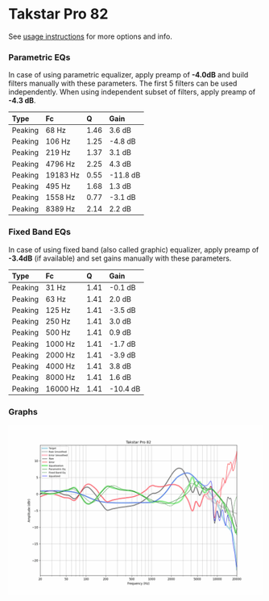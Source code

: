 # Takstar Pro 82
See [usage instructions](https://github.com/jaakkopasanen/AutoEq#usage) for more options and info.

### Parametric EQs
In case of using parametric equalizer, apply preamp of **-4.0dB** and build filters manually
with these parameters. The first 5 filters can be used independently.
When using independent subset of filters, apply preamp of **-4.3 dB**.

| Type    | Fc       |    Q | Gain     |
|:--------|:---------|:-----|:---------|
| Peaking | 68 Hz    | 1.46 | 3.6 dB   |
| Peaking | 106 Hz   | 1.25 | -4.8 dB  |
| Peaking | 219 Hz   | 1.37 | 3.1 dB   |
| Peaking | 4796 Hz  | 2.25 | 4.3 dB   |
| Peaking | 19183 Hz | 0.55 | -11.8 dB |
| Peaking | 495 Hz   | 1.68 | 1.3 dB   |
| Peaking | 1558 Hz  | 0.77 | -3.1 dB  |
| Peaking | 8389 Hz  | 2.14 | 2.2 dB   |

### Fixed Band EQs
In case of using fixed band (also called graphic) equalizer, apply preamp of **-3.4dB**
(if available) and set gains manually with these parameters.

| Type    | Fc       |    Q | Gain     |
|:--------|:---------|:-----|:---------|
| Peaking | 31 Hz    | 1.41 | -0.1 dB  |
| Peaking | 63 Hz    | 1.41 | 2.0 dB   |
| Peaking | 125 Hz   | 1.41 | -3.5 dB  |
| Peaking | 250 Hz   | 1.41 | 3.0 dB   |
| Peaking | 500 Hz   | 1.41 | 0.9 dB   |
| Peaking | 1000 Hz  | 1.41 | -1.7 dB  |
| Peaking | 2000 Hz  | 1.41 | -3.9 dB  |
| Peaking | 4000 Hz  | 1.41 | 3.8 dB   |
| Peaking | 8000 Hz  | 1.41 | 1.6 dB   |
| Peaking | 16000 Hz | 1.41 | -10.4 dB |

### Graphs
![](./Takstar%20Pro%2082.png)